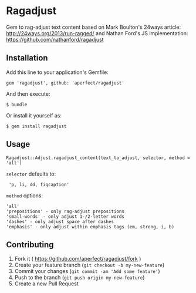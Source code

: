 # Ragadjust

Gem to rag-adjust text content based on Mark Boulton's 24ways article: http://24ways.org/2013/run-ragged/ and Nathan Ford's JS implementation: https://github.com/nathanford/ragadjust

## Installation

Add this line to your application's Gemfile:

    gem 'ragadjust', github: 'aperfect/ragadjust'

And then execute:

    $ bundle

Or install it yourself as:

    $ gem install ragadjust

## Usage

    Ragadjust::Adjust.ragadjust_content(text_to_adjust, selector, method = 'all')

`selector` defaults to:

     'p, li, dd, figcaption'

`method` options:

    'all'
    'prepositions' - only rag-adjust prepositions
    'small-words' - only adjust 1-/2-letter words
    'dashes' - only adjust space after dashes
    'emphasis' - only adjust within emphasis tags (em, strong, i, b)

## Contributing

1. Fork it ( https://github.com/aperfect/ragadjust/fork )
2. Create your feature branch (`git checkout -b my-new-feature`)
3. Commit your changes (`git commit -am 'Add some feature'`)
4. Push to the branch (`git push origin my-new-feature`)
5. Create a new Pull Request
